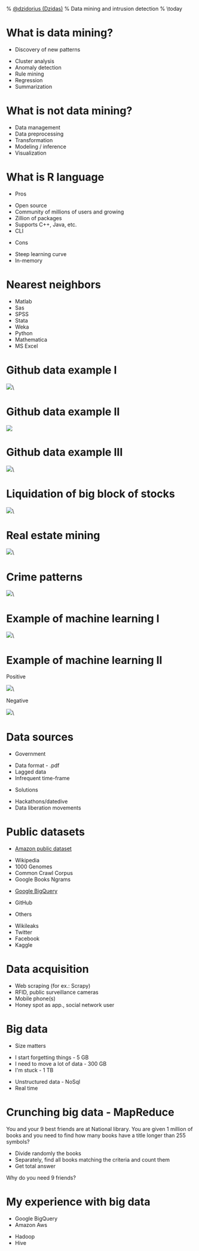 % [@dzidorius (Dzidas)](http://twitter.com/dzidorius)
% Data mining and intrusion detection
% \today

What is data mining?
===
  + Discovery of new patterns

- Cluster analysis
- Anomaly detection
- Rule mining
- Regression
- Summarization

What is not data mining?
====
  
  - Data management
- Data preprocessing
- Transformation
- Modeling / inference
- Visualization

What is R language
===
  + Pros

- Open source
- Community of millions of users and growing
- Zillion of packages
- Supports C++, Java, etc.
- CLI

+ Cons

- Steep learning curve
- In-memory

Nearest neighbors
===
  * Matlab
* Sas
* SPSS
* Stata
* Weka
* Python
* Mathematica
* MS Excel

Github data example I
===
  ![](http://i176.photobucket.com/albums/w180/investuotojas/actions.png)\


Github data example II
===
  ![](http://i176.photobucket.com/albums/w180/investuotojas/cpp_java.png)


Github data example III
===
  ![](http://i176.photobucket.com/albums/w180/investuotojas/fork_watch.png)\


Liquidation of big block of stocks
===
  ![](http://i176.photobucket.com/albums/w180/investuotojas/volumeHist.png)\


Real estate mining
===
  ![](http://i176.photobucket.com/albums/w180/investuotojas/maps3.png)\

Crime patterns
===
  ![](http://i176.photobucket.com/albums/w180/investuotojas/Picture2.png)\

Example of machine learning I
===
  ![](http://i176.photobucket.com/albums/w180/investuotojas/example.png)\

Example of machine learning II
===
  Positive


![](http://i176.photobucket.com/albums/w180/investuotojas/pos.png)\


Negative


![](http://i176.photobucket.com/albums/w180/investuotojas/neg.png)\


Data sources
===
  + Government

- Data format - .pdf
- Lagged data
- Infrequent time-frame
+ Solutions
- Hackathons/datedive
- Data liberation movements

Public datasets
===
  
  + [Amazon public dataset](http://aws.amazon.com/datasets?_encoding=UTF8&jiveRedirect=1)
- Wikipedia
- 1000 Genomes
- Common Crawl Corpus
- Google Books Ngrams

+ [Google BigQuery](https://developers.google.com/bigquery/docs/overview)
- GitHub

+ Others
- Wikileaks
- Twitter
- Facebook
- Kaggle

Data acquisition
===
  
  * Web scraping (for ex.: Scrapy)
* RFID, public surveillance cameras
* Mobile phone(s)
* Honey spot as app., social network user

Big data
===
  
  + Size matters
- I start forgetting things - 5 GB
- I need to move a lot of data - 300 GB
- I'm stuck - 1 TB


+ Unstructured data - NoSql
+ Real time

Crunching big data - MapReduce
===

You and your 9 best friends are at National library. You are given 1 million of books and you need to find how many books have a title longer than 255 symbols?

* Divide randomly the books
* Separately, find all books matching the criteria and count them
* Get total answer

Why do you need 9 friends?

My experience with big data
===

+ Google BigQuery
+ Amazon Aws
- Hadoop
- Hive
